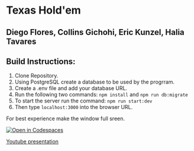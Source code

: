 # Texas Hold'em 
## Diego Flores, Collins Gichohi, Eric Kunzel, Halia Tavares 
## Build Instructions:
1. Clone Repository.
2. Using PostgreSQL create a database to be used by the progrram.
3. Create a .env file and add your database URL.
4. Run the following two commands:
```npm install``` and
```npm run db:migrate```
5. To start the server run the command: ```npm run start:dev```
6. Then type ```localhost:3000``` into the browser URL.

For best experience make the window full sreen.

[![Open in Codespaces](https://classroom.github.com/assets/launch-codespace-7f7980b617ed060a017424585567c406b6ee15c891e84e1186181d67ecf80aa0.svg)](https://classroom.github.com/open-in-codespaces?assignment_repo_id=12502855)

[Youtube presentation](https://youtu.be/EOrGdwRG8zs?si=r3Ei5_kUzyIcxylE)
